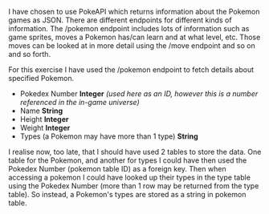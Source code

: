 I have chosen to use PokeAPI which returns information about the Pokemon games as JSON. There are different endpoints for different kinds of information. The /pokemon endpoint includes lots of information such as game sprites, moves a Pokemon has/can learn and at what level, etc. Those moves can be looked at in more detail using the /move endpoint and so on and so forth.

For this exercise I have used the /pokemon endpoint to fetch details about specified Pokemon.
 - Pokedex Number **Integer** *(used here as an ID, however this is a number referenced in the in-game universe)*
 - Name **String**
 - Height **Integer**
 - Weight **Integer**
 - Types (a Pokemon may have more than 1 type) **String**

I realise now, too late, that I should have used 2 tables to store the data. One table for the Pokemon, and another for types I could have then used the Pokedex Number (pokemon table ID) as a foreign key. Then when accessing a pokemon I could have looked up their types in the type table using the Pokedex Number (more than 1 row may be returned from the type table). So instead, a Pokemon's types are stored as a string in pokemon table.